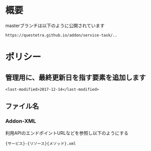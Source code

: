 # 概要

masterブランチは以下のように公開されています

    https://questetra.github.io/addon/service-task/..
    
# ポリシー

## 管理用に、最終更新日を指す要素を追加します

    <last-modified>2017-12-14</last-modified>

## ファイル名

### Addon-XML

利用APIのエンドポイントURLなどを参照し以下のようにする

    {サービス}-{リソース}{メソッド}.xml
